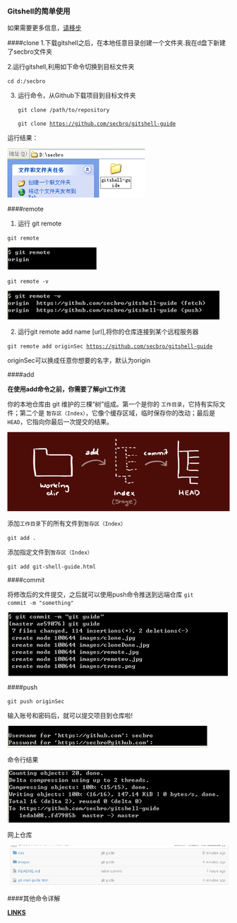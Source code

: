 ### Gitshell的简单使用

如果需要更多信息，[请移步](http://rogerdudler.github.io/git-guide/)

####clone
1.下载gitshell之后，在本地任意目录创建一个文件夹.我在d盘下新建了secbro文件夹

2.运行gitshell,利用如下命令切换到目标文件夹

<code>cd d:/secbro</code>

3. 运行命令，从Github下载项目到目标文件夹

  	<code>git clone /path/to/repository</code>
  	
  	<code>git clone https://github.com/secbro/gitshell-guide</code>
  	
运行结果：

![img](https://github.com/secbro/gitshell-guide/blob/master/images/cloneDone.jpg)

####remote

1) 运行 git remote

<code>git remote</code>

![img](https://github.com/secbro/gitshell-guide/blob/master/images/remote.jpg)

<code>git remote -v</code>

![img](https://github.com/secbro/gitshell-guide/blob/master/images/remotev.jpg)

2) 运行git remote add name [url],将你的仓库连接到某个远程服务器

<code>git remote add originSec https://github.com/secbro/gitshell-guide</code>

originSec可以换成任意你想要的名字，默认为origin

####add

**在使用add命令之前，你需要了解git工作流**

你的本地仓库由 git 维护的三棵“树”组成。第一个是你的 <code>工作目录</code>，它持有实际文件；第二个是 <code>暂存区（Index）</code>，它像个缓存区域，临时保存你的改动；最后是 <code>HEAD</code>，它指向你最后一次提交的结果。

[![img](https://github.com/secbro/gitshell-guide/blob/master/images/trees.png)](http://rogerdudler.github.io/git-guide/)

添加<code>工作目录</code>下的所有文件到<code>暂存区（Index）</code>

<code>git add .</code>

添加指定文件到<code>暂存区（Index）</code>

<code>git add git-shell-guide.html</code>

####commit

将修改后的文件提交，之后就可以使用push命令推送到远端仓库
<code>git commit -m "something"</code>

![img](https://github.com/secbro/gitshell-guide/blob/master/images/commit.jpg)

####push

<code>git push originSec</code>

输入账号和密码后，就可以提交项目到仓库啦!

![img](https://github.com/secbro/gitshell-guide/blob/master/images/lastStep.jpg)

命令行结果

![img](https://github.com/secbro/gitshell-guide/blob/master/images/theEnd.jpg)

网上仓库

![img](https://github.com/secbro/gitshell-guide/blob/master/images/repo.jpg)

####其他命令详解

**[LINKS](http://rogerdudler.github.io/git-guide/index.zh.html)**

